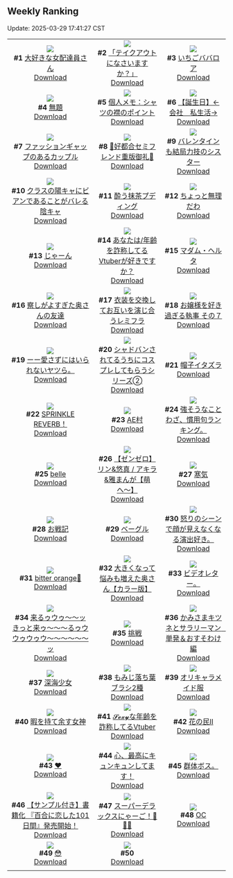 ## Weekly Ranking
Update: 2025-03-29 17:41:27 CST

|      |      |      |
| :----: | :----: | :----: |
| ![](https://i.pixiv.re/c/240x480/img-master/img/2025/03/23/20/07/54/128528385_p0_master1200.jpg)<br>**#1** [大好きな女配達員さん](https://www.pixiv.net/artworks/128528385)<br>[Download](https://i.pixiv.re/img-original/img/2025/03/23/20/07/54/128528385_p0.jpg) | ![](https://i.pixiv.re/c/240x480/img-master/img/2025/03/22/07/30/02/128470225_p0_master1200.jpg)<br>**#2** [「テイクアウトになさいますか？」](https://www.pixiv.net/artworks/128470225)<br>[Download](https://i.pixiv.re/img-original/img/2025/03/22/07/30/02/128470225_p0.jpg) | ![](https://i.pixiv.re/c/240x480/img-master/img/2025/03/23/20/30/02/128529230_p0_master1200.jpg)<br>**#3** [いちごババロア](https://www.pixiv.net/artworks/128529230)<br>[Download](https://i.pixiv.re/img-original/img/2025/03/23/20/30/02/128529230_p0.png) |
| ![](https://i.pixiv.re/c/240x480/img-master/img/2025/03/23/21/29/01/128531857_p0_master1200.jpg)<br>**#4** [無題](https://www.pixiv.net/artworks/128531857)<br>[Download](https://i.pixiv.re/img-original/img/2025/03/23/21/29/01/128531857_p0.png) | ![](https://i.pixiv.re/c/240x480/img-master/img/2025/03/22/06/00/05/128468821_p0_master1200.jpg)<br>**#5** [個人メモ：シャツの襟のポイント](https://www.pixiv.net/artworks/128468821)<br>[Download](https://i.pixiv.re/img-original/img/2025/03/22/06/00/05/128468821_p0.jpg) | ![](https://i.pixiv.re/c/240x480/img-master/img/2025/03/23/12/00/13/128513396_p0_master1200.jpg)<br>**#6** [【誕生日】←会社　私生活→](https://www.pixiv.net/artworks/128513396)<br>[Download](https://i.pixiv.re/img-original/img/2025/03/23/12/00/13/128513396_p0.jpg) |
| ![](https://i.pixiv.re/c/240x480/img-master/img/2025/03/24/20/15/48/128564151_p0_master1200.jpg)<br>**#7** [ファッションギャップのあるカップル](https://www.pixiv.net/artworks/128564151)<br>[Download](https://i.pixiv.re/img-original/img/2025/03/24/20/15/48/128564151_p0.jpg) | ![](https://i.pixiv.re/c/240x480/img-master/img/2025/03/23/00/03/16/128498707_p0_master1200.jpg)<br>**#8** [💜好都合セミフレンド重版御礼💜](https://www.pixiv.net/artworks/128498707)<br>[Download](https://i.pixiv.re/img-original/img/2025/03/23/00/03/16/128498707_p0.jpg) | ![](https://i.pixiv.re/c/240x480/img-master/img/2025/03/23/18/00/33/128523542_p0_master1200.jpg)<br>**#9** [バレンタインも結局力技のシスター](https://www.pixiv.net/artworks/128523542)<br>[Download](https://i.pixiv.re/img-original/img/2025/03/23/18/00/33/128523542_p0.jpg) |
| ![](https://i.pixiv.re/c/240x480/img-master/img/2025/03/22/21/03/25/128491198_p0_master1200.jpg)<br>**#10** [クラスの陽キャにビアンであることがバレる陰キャ](https://www.pixiv.net/artworks/128491198)<br>[Download](https://i.pixiv.re/img-original/img/2025/03/22/21/03/25/128491198_p0.jpg) | ![](https://i.pixiv.re/c/240x480/img-master/img/2025/03/23/00/00/44/128498427_p0_master1200.jpg)<br>**#11** [酔う抹茶プディング](https://www.pixiv.net/artworks/128498427)<br>[Download](https://i.pixiv.re/img-original/img/2025/03/23/00/00/44/128498427_p0.jpg) | ![](https://i.pixiv.re/c/240x480/img-master/img/2025/03/22/00/00/18/128461020_p0_master1200.jpg)<br>**#12** [ちょっと無理だわ](https://www.pixiv.net/artworks/128461020)<br>[Download](https://i.pixiv.re/img-original/img/2025/03/22/00/00/18/128461020_p0.jpg) |
| ![](https://i.pixiv.re/c/240x480/img-master/img/2025/03/23/09/20/52/128509863_p0_master1200.jpg)<br>**#13** [じゃーん](https://www.pixiv.net/artworks/128509863)<br>[Download](https://i.pixiv.re/img-original/img/2025/03/23/09/20/52/128509863_p0.jpg) | ![](https://i.pixiv.re/c/240x480/img-master/img/2025/03/23/21/24/41/128531684_p0_master1200.jpg)<br>**#14** [あなたは/年齢を詐称してるVtuberが好きですか？](https://www.pixiv.net/artworks/128531684)<br>[Download](https://i.pixiv.re/img-original/img/2025/03/23/21/24/41/128531684_p0.png) | ![](https://i.pixiv.re/c/240x480/img-master/img/2025/03/23/00/00/35/128498401_p0_master1200.jpg)<br>**#15** [マダム・ヘルタ](https://www.pixiv.net/artworks/128498401)<br>[Download](https://i.pixiv.re/img-original/img/2025/03/23/00/00/35/128498401_p0.jpg) |
| ![](https://i.pixiv.re/c/240x480/img-master/img/2025/03/22/00/03/28/128461394_p0_master1200.jpg)<br>**#16** [察しがよすぎた奥さんの友達](https://www.pixiv.net/artworks/128461394)<br>[Download](https://i.pixiv.re/img-original/img/2025/03/22/00/03/28/128461394_p0.jpg) | ![](https://i.pixiv.re/c/240x480/img-master/img/2025/03/23/04/11/05/128505144_p0_master1200.jpg)<br>**#17** [衣装を交換してお互いを演じ合うレミフラ](https://www.pixiv.net/artworks/128505144)<br>[Download](https://i.pixiv.re/img-original/img/2025/03/23/04/11/05/128505144_p0.png) | ![](https://i.pixiv.re/c/240x480/img-master/img/2025/03/23/17/14/02/128522050_p0_master1200.jpg)<br>**#18** [お嬢様を好き過ぎる執事 その７](https://www.pixiv.net/artworks/128522050)<br>[Download](https://i.pixiv.re/img-original/img/2025/03/23/17/14/02/128522050_p0.png) |
| ![](https://i.pixiv.re/c/240x480/img-master/img/2025/03/23/00/09/08/128499079_p0_master1200.jpg)<br>**#19** [ーー愛さずにはいられないヤツら。](https://www.pixiv.net/artworks/128499079)<br>[Download](https://i.pixiv.re/img-original/img/2025/03/23/00/09/08/128499079_p0.jpg) | ![](https://i.pixiv.re/c/240x480/img-master/img/2025/03/23/20/38/53/128529604_p0_master1200.jpg)<br>**#20** [シャドバンされてるうちにコスプレしてもらうシリーズ➁](https://www.pixiv.net/artworks/128529604)<br>[Download](https://i.pixiv.re/img-original/img/2025/03/23/20/38/53/128529604_p0.png) | ![](https://i.pixiv.re/c/240x480/img-master/img/2025/03/23/22/02/59/128533509_p0_master1200.jpg)<br>**#21** [帽子イタズラ](https://www.pixiv.net/artworks/128533509)<br>[Download](https://i.pixiv.re/img-original/img/2025/03/23/22/02/59/128533509_p0.jpg) |
| ![](https://i.pixiv.re/c/240x480/img-master/img/2025/03/24/18/56/59/128561408_p0_master1200.jpg)<br>**#22** [SPRINKLE REVERB！](https://www.pixiv.net/artworks/128561408)<br>[Download](https://i.pixiv.re/img-original/img/2025/03/24/18/56/59/128561408_p0.jpg) | ![](https://i.pixiv.re/c/240x480/img-master/img/2025/03/23/13/03/08/128515179_p0_master1200.jpg)<br>**#23** [AE村](https://www.pixiv.net/artworks/128515179)<br>[Download](https://i.pixiv.re/img-original/img/2025/03/23/13/03/08/128515179_p0.jpg) | ![](https://i.pixiv.re/c/240x480/img-master/img/2025/03/24/09/11/00/128547523_p0_master1200.jpg)<br>**#24** [強そうなことわざ、慣用句ランキング。](https://www.pixiv.net/artworks/128547523)<br>[Download](https://i.pixiv.re/img-original/img/2025/03/24/09/11/00/128547523_p0.jpg) |
| ![](https://i.pixiv.re/c/240x480/img-master/img/2025/03/23/00/00/56/128498468_p0_master1200.jpg)<br>**#25** [belle](https://www.pixiv.net/artworks/128498468)<br>[Download](https://i.pixiv.re/img-original/img/2025/03/23/00/00/56/128498468_p0.jpg) | ![](https://i.pixiv.re/c/240x480/img-master/img/2025/03/23/12/41/39/128514581_p0_master1200.jpg)<br>**#26** [【ゼンゼロ】リン&悠真 / アキラ&雅まんが【萌へ〜】](https://www.pixiv.net/artworks/128514581)<br>[Download](https://i.pixiv.re/img-original/img/2025/03/23/12/41/39/128514581_p0.png) | ![](https://i.pixiv.re/c/240x480/img-master/img/2025/03/22/20/57/14/128490799_p0_master1200.jpg)<br>**#27** [寒気](https://www.pixiv.net/artworks/128490799)<br>[Download](https://i.pixiv.re/img-original/img/2025/03/22/20/57/14/128490799_p0.jpg) |
| ![](https://i.pixiv.re/c/240x480/img-master/img/2025/03/24/20/10/08/128563947_p0_master1200.jpg)<br>**#28** [お戦記](https://www.pixiv.net/artworks/128563947)<br>[Download](https://i.pixiv.re/img-original/img/2025/03/24/20/10/08/128563947_p0.png) | ![](https://i.pixiv.re/c/240x480/img-master/img/2025/03/24/20/30/01/128564623_p0_master1200.jpg)<br>**#29** [ベーグル](https://www.pixiv.net/artworks/128564623)<br>[Download](https://i.pixiv.re/img-original/img/2025/03/24/20/30/01/128564623_p0.png) | ![](https://i.pixiv.re/c/240x480/img-master/img/2025/03/22/20/55/46/128490753_p0_master1200.jpg)<br>**#30** [怒りのシーンで顔が見えなくなる演出好き。](https://www.pixiv.net/artworks/128490753)<br>[Download](https://i.pixiv.re/img-original/img/2025/03/22/20/55/46/128490753_p0.jpg) |
| ![](https://i.pixiv.re/c/240x480/img-master/img/2025/03/22/18/00/11/128484643_p0_master1200.jpg)<br>**#31** [bitter orange💛](https://www.pixiv.net/artworks/128484643)<br>[Download](https://i.pixiv.re/img-original/img/2025/03/22/18/00/11/128484643_p0.png) | ![](https://i.pixiv.re/c/240x480/img-master/img/2025/03/23/00/02/40/128498664_p0_master1200.jpg)<br>**#32** [大きくなって悩みも増えた奥さん【カラー版】](https://www.pixiv.net/artworks/128498664)<br>[Download](https://i.pixiv.re/img-original/img/2025/03/23/00/02/40/128498664_p0.jpg) | ![](https://i.pixiv.re/c/240x480/img-master/img/2025/03/23/23/55/43/128538480_p0_master1200.jpg)<br>**#33** [ビデオレター。](https://www.pixiv.net/artworks/128538480)<br>[Download](https://i.pixiv.re/img-original/img/2025/03/23/23/55/43/128538480_p0.jpg) |
| ![](https://i.pixiv.re/c/240x480/img-master/img/2025/03/23/03/08/47/128504156_p0_master1200.jpg)<br>**#34** [来るゥウゥ〜〜ッ きっと来ゥ〜〜〜るゥウウゥウゥウ〜〜〜〜〜〜ッ](https://www.pixiv.net/artworks/128504156)<br>[Download](https://i.pixiv.re/img-original/img/2025/03/23/03/08/47/128504156_p0.png) | ![](https://i.pixiv.re/c/240x480/img-master/img/2025/03/23/15/47/34/128519462_p0_master1200.jpg)<br>**#35** [挑戦](https://www.pixiv.net/artworks/128519462)<br>[Download](https://i.pixiv.re/img-original/img/2025/03/23/15/47/34/128519462_p0.png) | ![](https://i.pixiv.re/c/240x480/img-master/img/2025/03/24/18/04/54/128560053_p0_master1200.jpg)<br>**#36** [かみさまキツネとサラリーマン　単発＆おすそわけ編](https://www.pixiv.net/artworks/128560053)<br>[Download](https://i.pixiv.re/img-original/img/2025/03/24/18/04/54/128560053_p0.png) |
| ![](https://i.pixiv.re/c/240x480/img-master/img/2025/03/23/00/00/11/128498310_p0_master1200.jpg)<br>**#37** [深海少女](https://www.pixiv.net/artworks/128498310)<br>[Download](https://i.pixiv.re/img-original/img/2025/03/23/00/00/11/128498310_p0.jpg) | ![](https://i.pixiv.re/c/240x480/img-master/img/2025/03/23/06/00/17/128506494_p0_master1200.jpg)<br>**#38** [もみじ落ち葉ブラシ2種](https://www.pixiv.net/artworks/128506494)<br>[Download](https://i.pixiv.re/img-original/img/2025/03/23/06/00/17/128506494_p0.jpg) | ![](https://i.pixiv.re/c/240x480/img-master/img/2025/03/24/00/01/54/128539054_p0_master1200.jpg)<br>**#39** [オリキャラメイド服](https://www.pixiv.net/artworks/128539054)<br>[Download](https://i.pixiv.re/img-original/img/2025/03/24/00/01/54/128539054_p0.jpg) |
| ![](https://i.pixiv.re/c/240x480/img-master/img/2025/03/23/00/00/29/128498378_p0_master1200.jpg)<br>**#40** [暇を持て余す女神](https://www.pixiv.net/artworks/128498378)<br>[Download](https://i.pixiv.re/img-original/img/2025/03/23/00/00/29/128498378_p0.jpg) | ![](https://i.pixiv.re/c/240x480/img-master/img/2025/03/22/21/02/53/128491174_p0_master1200.jpg)<br>**#41** [𝓢𝓮𝔁𝔂な年齢を詐称してるVtuber](https://www.pixiv.net/artworks/128491174)<br>[Download](https://i.pixiv.re/img-original/img/2025/03/22/21/02/53/128491174_p0.png) | ![](https://i.pixiv.re/c/240x480/img-master/img/2025/03/22/22/15/32/128494019_p0_master1200.jpg)<br>**#42** [花の民Ⅱ](https://www.pixiv.net/artworks/128494019)<br>[Download](https://i.pixiv.re/img-original/img/2025/03/22/22/15/32/128494019_p0.jpg) |
| ![](https://i.pixiv.re/c/240x480/img-master/img/2025/03/23/13/12/06/128515399_p0_master1200.jpg)<br>**#43** [❤](https://www.pixiv.net/artworks/128515399)<br>[Download](https://i.pixiv.re/img-original/img/2025/03/23/13/12/06/128515399_p0.jpg) | ![](https://i.pixiv.re/c/240x480/img-master/img/2025/03/23/10/05/06/128510744_p0_master1200.jpg)<br>**#44** [心、最高にキュンキュンしてます！](https://www.pixiv.net/artworks/128510744)<br>[Download](https://i.pixiv.re/img-original/img/2025/03/23/10/05/06/128510744_p0.jpg) | ![](https://i.pixiv.re/c/240x480/img-master/img/2025/03/23/20/49/46/128527300_p0_master1200.jpg)<br>**#45** [群体ボス。](https://www.pixiv.net/artworks/128527300)<br>[Download](https://i.pixiv.re/img-original/img/2025/03/23/20/49/46/128527300_p0.jpg) |
| ![](https://i.pixiv.re/c/240x480/img-master/img/2025/03/22/20/24/27/128489630_p0_master1200.jpg)<br>**#46** [【サンプル付き】書籍化 『百合に恋した101日間』発売開始！](https://www.pixiv.net/artworks/128489630)<br>[Download](https://i.pixiv.re/img-original/img/2025/03/22/20/24/27/128489630_p0.jpg) | ![](https://i.pixiv.re/c/240x480/img-master/img/2025/03/22/13/59/35/128478431_p0_master1200.jpg)<br>**#47** [スーパーデラックスにゃーご！🎼🎀🐱](https://www.pixiv.net/artworks/128478431)<br>[Download](https://i.pixiv.re/img-original/img/2025/03/22/13/59/35/128478431_p0.png) | ![](https://i.pixiv.re/c/240x480/img-master/img/2025/03/23/17/52/29/128523202_p0_master1200.jpg)<br>**#48** [OC](https://www.pixiv.net/artworks/128523202)<br>[Download](https://i.pixiv.re/img-original/img/2025/03/23/17/52/29/128523202_p0.jpg) |
| ![](https://i.pixiv.re/c/240x480/img-master/img/2025/03/23/00/00/53/128498460_p0_master1200.jpg)<br>**#49** [😳](https://www.pixiv.net/artworks/128498460)<br>[Download](https://i.pixiv.re/img-original/img/2025/03/23/00/00/53/128498460_p0.jpg) | ![](https://s.pximg.net/common/images/limit_unviewable_s.png)<br>**#50** [](https://www.pixiv.net/artworks/128498705)<br>[Download](https://s.pximg.net/common/images/limit_unviewable_s.png) |
|      |
